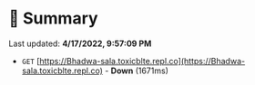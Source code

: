 # 📖 Summary
Last updated: **4/17/2022, 9:57:09 PM**

- `GET` [https://Bhadwa-sala.toxicblte.repl.co](https://Bhadwa-sala.toxicblte.repl.co) - **Down** (1671ms)

